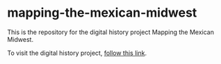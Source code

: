 # mapping-the-mexican-midwest

This is the repository for the digital history project Mapping the Mexican Midwest.

To visit the digital history project, [follow this link](https://mappingthemexicanmidwest.bryanwinston.org).
